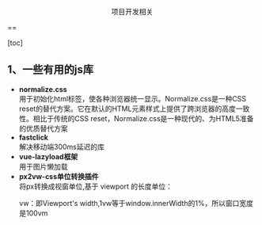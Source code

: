 <p style='text-align:center'>项目开发相关</p>
==

[toc]

## 1、一些有用的js库
<ul>
<li><strong>normalize.css</strong></li>
用于初始化html标签，使各种浏览器统一显示。Normalize.css是一种CSS reset的替代方案。它在默认的HTML元素样式上提供了跨浏览器的高度一致性。相比于传统的CSS reset，Normalize.css是一种现代的、为HTML5准备的优质替代方案
<li><strong>fastclick</strong></li>
解决移动端300ms延迟的库
<li><strong>vue-lazyload框架</strong></li>
用于图片懒加载
<li><strong>px2vw-css单位转换插件</strong></li>
将px转换成视窗单位,基于 viewport 的长度单位：

vw：即Viewport's width,1vw等于window.innerWidth的1%，所以窗口宽度是100vm

</ul>

